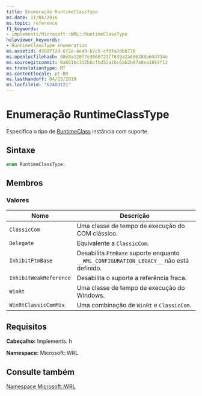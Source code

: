 ```yaml
---
title: Enumeração RuntimeClassType
ms.date: 11/04/2016
ms.topic: reference
f1_keywords:
- implements/Microsoft::WRL::RuntimeClassType
helpviewer_keywords:
- RuntimeClassType enumeration
ms.assetid: d380712d-672e-4ea9-b7c5-cf9fa7dbb770
ms.openlocfilehash: 80e8a120f7e3666721ff839a2a696388a64d734e
ms.sourcegitcommit: 0ab61bc3d2b6cfbd52a16c6ab2b97a8ea1864f12
ms.translationtype: MT
ms.contentlocale: pt-BR
ms.lasthandoff: 04/23/2019
ms.locfileid: "62403121"
---
```

# <a name="runtimeclasstype-enumeration"></a>Enumeração RuntimeClassType

Especifica o tipo de [RuntimeClass](runtimeclass-class.md) instância com suporte.

## <a name="syntax"></a>Sintaxe

```cpp
enum RuntimeClassType;
```

## <a name="members"></a>Membros

### <a name="values"></a>Valores

|Nome|Descrição|
|----------|-----------------|
|`ClassicCom`|Uma classe de tempo de execução do COM clássico.|
|`Delegate`|Equivalente a `ClassicCom`.|
|`InhibitFtmBase`|Desabilita `FtmBase` suporte enquanto `__WRL_CONFIGURATION_LEGACY__` não está definido.|
|`InhibitWeakReference`|Desabilita o suporte a referência fraca.|
|`WinRt`|Uma classe de tempo de execução do Windows.|
|`WinRtClassicComMix`|Uma combinação de `WinRt` e `ClassicCom`.|

## <a name="requirements"></a>Requisitos

**Cabeçalho:** Implements. h

**Namespace:** Microsoft::WRL

## <a name="see-also"></a>Consulte também

[Namespace Microsoft::WRL](microsoft-wrl-namespace.md)